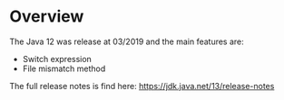 # Overview

The Java 12 was release at 03/2019 and the main features are:

- Switch expression
- File mismatch method

The full release notes is find here: https://jdk.java.net/13/release-notes
